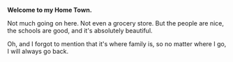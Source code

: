 **Welcome to my Home Town.**

Not much going on here. Not even a grocery store.
But the people are nice, the schools are good,
and it's absolutely beautiful.

Oh, and I forgot to mention that it's where family
is, so no matter where I go, I will always go back.